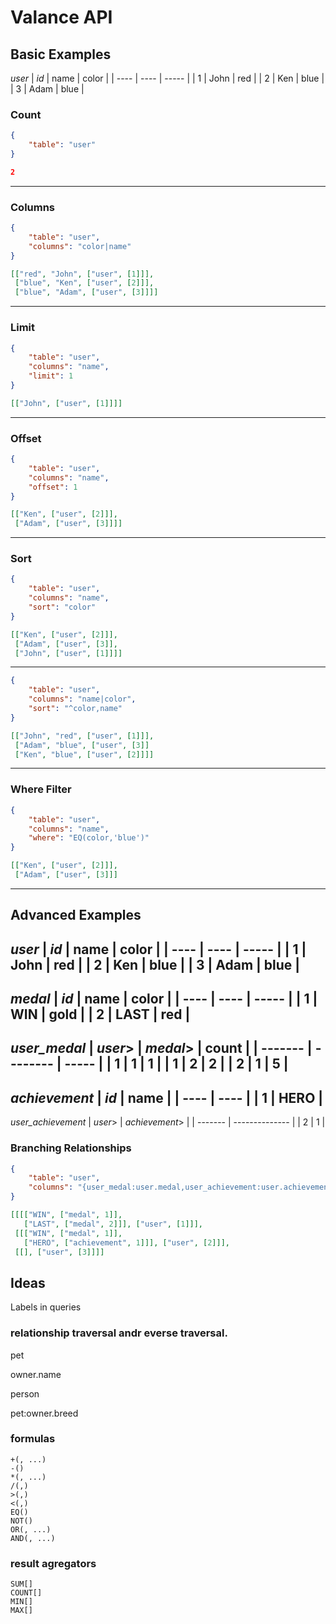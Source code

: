# Valance API

## Basic Examples

*user*
| *id* | name | color |
| ---- | ---- | ----- |
| 1    | John | red   |
| 2    | Ken  | blue  |
| 3    | Adam | blue  |

### Count

```json
{
    "table": "user"
}
```
```json
2
```
---

### Columns

```json
{
    "table": "user",
    "columns": "color|name"
}
```
```json
[["red", "John", ["user", [1]]],
 ["blue", "Ken", ["user", [2]]],
 ["blue", "Adam", ["user", [3]]]]
```
---

### Limit

```json
{
    "table": "user",
    "columns": "name",
    "limit": 1
}
```
```json
[["John", ["user", [1]]]]
```
---

### Offset

```json
{
    "table": "user",
    "columns": "name",
    "offset": 1
}
```
```json
[["Ken", ["user", [2]]],
 ["Adam", ["user", [3]]]]
```
---

### Sort

```json
{
    "table": "user",
    "columns": "name",
    "sort": "color"
}
```
```json
[["Ken", ["user", [2]]],
 ["Adam", ["user", [3]],
 ["John", ["user", [1]]]]
```
---
```json
{
    "table": "user",
    "columns": "name|color",
    "sort": "^color,name"
}
```
```json
[["John", "red", ["user", [1]]],
 ["Adam", "blue", ["user", [3]]
 ["Ken", "blue", ["user", [2]]]]
```
---

### Where Filter

```json
{
    "table": "user",
    "columns": "name",
    "where": "EQ(color,'blue')"
}
```
```json
[["Ken", ["user", [2]]],
 ["Adam", ["user", [3]]]
```
---

## Advanced Examples

*user*
| *id* | name | color |
| ---- | ---- | ----- |
| 1    | John | red   |
| 2    | Ken  | blue  |
| 3    | Adam | blue  |
---
*medal*
| *id* | name | color |
| ---- | ---- | ----- |
| 1    | WIN  | gold  |
| 2    | LAST | red   |
---
*user_medal*
| *user*> | *medal*> | count |
| ------- | -------- | ----- |
| 1       | 1        | 1     |
| 1       | 2        | 2     |
| 2       | 1        | 5     |
---
*achievement*
| *id* | name |
| ---- | ---- |
| 1    | HERO |
---
*user_achievement*
| *user*> | *achievement*> |
| ------- | -------------- |
| 2       | 1              |

### Branching Relationships

```json
{
    "table": "user",
    "columns": "{user_medal:user.medal,user_achievement:user.achievement}.name"
}
```
```json
[[[["WIN", ["medal", 1]],
   ["LAST", ["medal", 2]]], ["user", [1]]],
 [[["WIN", ["medal", 1]],
   ["HERO", ["achievement", 1]]], ["user", [2]]],
 [[], ["user", [3]]]]
```

## Ideas

Labels in queries


### relationship traversal andr everse traversal.
pet

owner.name

person

pet:owner.breed

### formulas

```
+(, ...)
-()
*(, ...)
/(,)
>(,)
<(,)
EQ()
NOT()
OR(, ...)
AND(, ...)
```

### result agregators

```
SUM[]
COUNT[]
MIN[]
MAX[]
```
